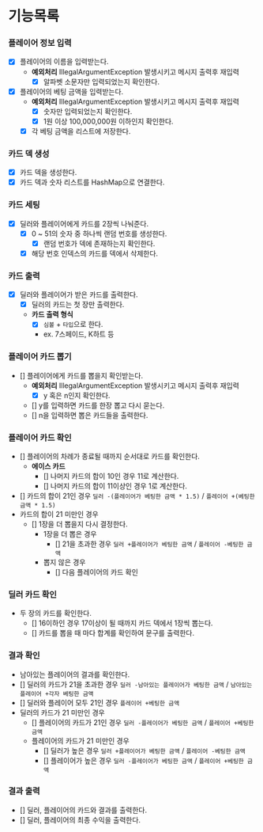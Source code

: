 # 기능목록

### 플레이어 정보 입력
- [x] 플레이어의 이름을 입력받는다.
  - **예외처리** IllegalArgumentException 발생시키고 메시지 출력후 재입력
    - [x] 알파벳 소문자만 입력되었는지 확인한다.
- [x] 플레이어의 베팅 금액을 입력받는다.
  - **예외처리** IllegalArgumentException 발생시키고 메시지 출력후 재입력
    - [x] 숫자만 입력되었는지 확인한다.
    - [x] 1원 이상 100,000,000원 이하인지 확인한다.
  - [x] 각 베팅 금액을 리스트에 저장한다. 

### 카드 덱 생성
- [x] 카드 덱을 생성한다.
- [x] 카드 덱과 숫자 리스트를 HashMap으로 연결한다.

### 카드 세팅
- [x] 딜러와 플레이어에게 카드를 2장씩 나눠준다.
  - [x] 0 ~ 51의 숫자 중 하나씩 랜덤 번호를 생성한다.
    - [x] 랜덤 번호가 덱에 존재하는지 확인한다.
  - [x] 해당 번호 인덱스의 카드를 덱에서 삭제한다.

### 카드 출력
- [x] 딜러와 플레이어가 받은 카드를 출력한다.
  - [x] 딜러의 카드는 첫 장만 출력한다.
  - **카드 출력 형식**
    - [x] `심볼` + `타입`으로 한다.
    - ex. 7스페이드, K하트 등

### 플레이어 카드 뽑기
- [] 플레이어에게 카드를 뽑을지 확인받는다.
  - **예외처리** IllegalArgumentException 발생시키고 메시지 출력후 재입력
    - [x] y 혹은 n인지 확인한다.
  - [] y를 입력하면 카드를 한장 뽑고 다시 묻는다.
  - [] n을 입력하면 뽑은 카드들을 출력한다.

### 플레이어 카드 확인
- [] 플레이어의 차례가 종료될 때까지 순서대로 카드를 확인한다.
  - **에이스 카드**
    - [] 나머지 카드의 합이 10인 경우 11로 계산한다.
    - [] 나머지 카드의 합이 11이상인 경우 1로 계산한다.
- [] 카드의 합이 21인 경우 `딜러 -(플레이어가 베팅한 금액 * 1.5)` / `플레이어 +(베팅한 금액 * 1.5)`
- 카드의 합이 21 미만인 경우
  - [] 1장을 더 뽑을지 다시 결정한다.
    - 1장을 더 뽑은 경우
      - [] 21을 초과한 경우 `딜러 +플레이어가 베팅한 금액` / `플레이어 -베팅한 금액`
    - 뽑지 않은 경우
      - [] 다음 플레이어의 카드 확인

### 딜러 카드 확인
- 두 장의 카드를 확인한다.
  - [] 16이하인 경우 17이상이 될 때까지 카드 덱에서 1장씩 뽑는다.
  - [] 카드를 뽑을 때 마다 합계를 확인하여 문구를 출력한다.

### 결과 확인
- 남아있는 플레이어의 결과를 확인한다.
- [] 딜러의 카드가 21을 초과한 경우 `딜러 -남아있는 플레이어가 베팅한 금액` / `남아있는 플레이어 +각자 베팅한 금액`
- [] 딜러와 플레이어 모두 21인 경우 `플레이어 +베팅한 금액`
- 딜러의 카드가 21 미만인 경우
  - [] 플레이어의 카드가 21인 경우 `딜러 -플레이어가 베팅한 금액` / `플레이어 +베팅한 금액`
  - 플레이어의 카드가 21 미만인 경우
    - [] 딜러가 높은 경우 `딜러 +플레이어가 베팅한 금액` / `플레이어 -베팅한 금액`
    - [] 플레이어가 높은 경우 `딜러 -플레이어가 베팅한 금액` / `플레이어 +베팅한 금액`

### 결과 출력
- [] 딜러, 플레이어의 카드와 결과를 출력한다.
- [] 딜러, 플레이어의 최종 수익을 출력한다.